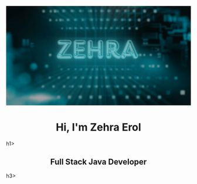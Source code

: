 <img src="https://github.com/ZehraErol/ZehraErol/blob/main/banner.PNG?raw=true">

<h1 align="center">Hi, I'm Zehra Erol</h1>h1>

<h2 align="center">Full Stack Java Developer</h3>h3>
